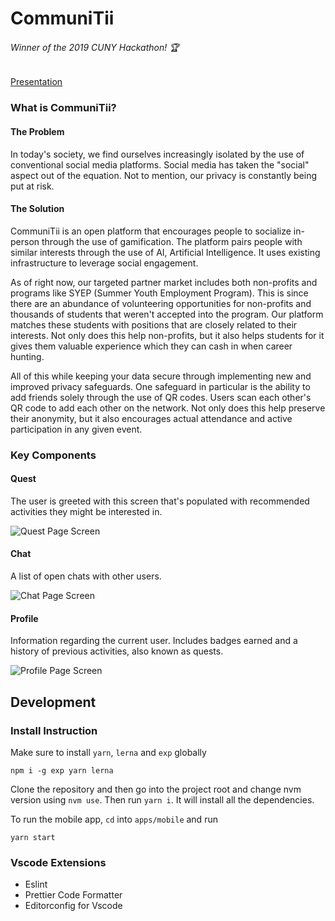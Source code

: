 # CommuniTii
###### Winner of the 2019 CUNY Hackathon! 🏆
[Presentation](https://docs.google.com/presentation/d/16eJTBsVmZdMHJJguk9gx2YX0HiETtyadsiMUyb7c2ik/edit?usp=sharing)

### What is CommuniTii?
#### The Problem

In today's society, we find ourselves increasingly isolated by the use of conventional social media platforms. Social media has taken the "social" aspect out of the equation. Not to mention, our privacy is constantly being put at risk.

#### The Solution

CommuniTii is an open platform that encourages people to socialize in-person through the use of gamification. The platform  pairs people with similar interests through the use of AI, Artificial Intelligence. It uses existing infrastructure to leverage social engagement. 

As of right now, our targeted partner market includes both non-profits and programs like SYEP (Summer Youth Employment Program). This is since there are an abundance of volunteering opportunities for non-profits and thousands of students that weren't accepted into the program. Our platform matches these students with positions that are closely related to their interests. Not only does this help non-profits, but it also helps students for it gives them valuable experience which they can cash in when career hunting. 

All of this while keeping your data secure through implementing new and improved privacy safeguards. One safeguard in particular is the ability to add friends solely through the use of QR codes. Users scan each other's QR code to add each other on the network. Not only does this help preserve their anonymity, but it also encourages actual attendance and active participation in any given event.

### Key Components
#### Quest
The user is greeted with this screen that's populated with recommended activities they might be interested in.

![Quest Page Screen](https://i.imgur.com/Rp315js.png)

#### Chat
A list of open chats with other users.

![Chat Page Screen](https://i.imgur.com/Fq3FnVJ.png)
#### Profile
Information regarding the current user. Includes badges earned and a history of previous activities, also known as quests.

![Profile Page Screen](https://i.imgur.com/OMnMf6z.png)


## Development

### Install Instruction
Make sure to install `yarn`, `lerna` and `exp` globally

```
npm i -g exp yarn lerna
```

Clone the repository and then go into the project root and change nvm version using `nvm use`. Then run `yarn i`. It will install all the dependencies.

To run the mobile app, `cd` into `apps/mobile` and run
```
yarn start
```
### Vscode Extensions
* Eslint
* Prettier Code Formatter
* Editorconfig for Vscode
